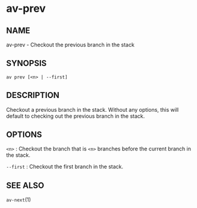 # av-prev

## NAME

av-prev - Checkout the previous branch in the stack

## SYNOPSIS

```synopsis
av prev [<n> | --first]
```

## DESCRIPTION

Checkout a previous branch in the stack. Without any options, this will default
to checking out the previous branch in the stack.

## OPTIONS

`<n>`
: Checkout the branch that is `<n>` branches before the current branch in the
  stack.

`--first`
: Checkout the first branch in the stack.

## SEE ALSO

`av-next`(1)
